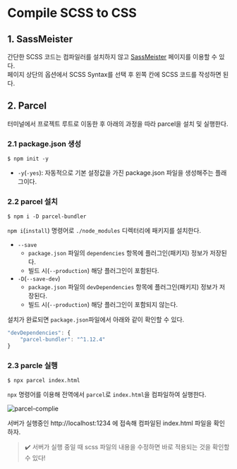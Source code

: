 # Compile SCSS to CSS

## 1. SassMeister
간단한 SCSS 코드는 컴파일러를 설치하지 않고 [SassMeister](https://www.sassmeister.com/) 페이지를 이용할 수 있다.      
페이지 상단의 옵션에서 SCSS Syntax를 선택 후 왼쪽 칸에 SCSS 코드를 작성하면 된다. 


## 2. Parcel
터미널에서 프로젝트 루트로 이동한 후 아래의 과정을 따라 parcel을 설치 및 실행한다. 

### 2.1 package.json 생성
```node
$ npm init -y
``` 
- `-y`(`-yes`): 자동적으로 기본 설정값을 가진 package.json 파일을 생성해주는 플래그이다.


### 2.2 parcel 설치
```node
$ npm i -D parcel-bundler
```

`npm i`(`install`) 명령어로 `./node_modules` 디렉터리에 패키지를 설치한다.

- `--save`
  -  `package.json` 파일의 `dependencies` 항목에 플러그인(패키지) 정보가 저장된다. 
  -  빌드 시(`--production`) 해당 플러그인이 포함된다. 
- `-D`(`--save-dev`)
  -  `package.json` 파일의 `devDependencies` 항목에 플러그인(패키지) 정보가 저장된다. 
  -  빌드 시(`--production`) 해당 플러그인이 포함되지 않는다.     


설치가 완료되면 `package.json`파일에서 아래와 같이 확인할 수 있다. 

```js
"devDependencies": {
	"parcel-bundler": "^1.12.4"
}
```

### 2.3 parcle 실행
```node
$ npx parcel index.html
```

`npx` 명령어를 이용해 전역에서 `parcel`로 `index.html`을 컴파일하여 실행한다. 

![parcel-complie](../../../imgs/parcel-complie.JPG)

서버가 실행중인 http://localhost:1234 에 접속해 컴파일된 index.html 파일을 확인하자. 
> ✔️ 서버가 실행 중일 때 scss 파일의 내용을 수정하면 바로 적용되는 것을 확인할 수 있다!  
  

